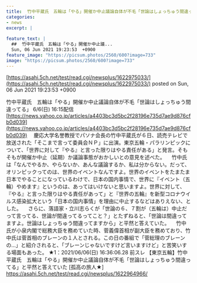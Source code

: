 ```yaml
---
title:  竹中平蔵氏　五輪は「やる」開催か中止議論自体が不毛「世論はしょっちゅう間違ってる」と平然と答えていた ★2  
categories:
- news
excerpt: |
  
feature_text: |
  ##  竹中平蔵氏　五輪は「やる」開催か中止議...
  Sun, 06 Jun 2021 19:23:53  +0900
feature_image: "https://picsum.photos/2560/600?image=733"
image: "https://picsum.photos/2560/600?image=733"
---
```


[https://asahi.5ch.net/test/read.cgi/newsplus/1622975033/](https://asahi.5ch.net/test/read.cgi/newsplus/1622975033/)
posted on Sun, 06 Jun 2021 19:23:53  +0900

<!--more-->

竹中平蔵氏　五輪は「やる」開催か中止議論自体が不毛「世論はしょっちゅう間違ってる」 6/6(日) 16:15配信 [https://news.yahoo.co.jp/articles/a4403bc3d5bc2f28196e735d7ae9d876cfb0d039](https://news.yahoo.co.jp/articles/a4403bc3d5bc2f28196e735d7ae9d876cfb0d039) 　慶応大学名誉教授でパソナ会長の竹中平蔵氏が６日、読売テレビで放送された「そこまで言って委員会ＮＰ」に出演。東京五輪・パラリンピックについて、「世界に対して『やる』と言った限りはやる責任がある」と発言。そもそもが開催か中止（延期）か議論事態がおかしいとの意見を述べた。 　竹中氏は「なんでやるか、やらないか、あんな議論するか、私は分からない。だって、オリンピックってのは、世界のイベントなんですよ。世界のイベントをたまたま日本でやることになっているわけで、日本の国内事情で、世界に『イベント（五輪）やめます』というのは、あってはいけないと思いますよ。世界に対して、『やる』と言った限りはやる責任があって」と『世界の五輪』を新型コロナウイルス感染拡大という「日本の国内事情」を理由に中止するなどはありえない、とした。 　さらに、落語家・立川志らくが「世論の６、７割が（五輪は）中止だって言ってる、世論が間違ってるってこと？」とたずねると、「世論は間違ってますよ。世論はしょっちゅう間違ってますから」と平然と答えていた。 　竹中氏が小泉内閣で総務大臣を務めていた時、菅義偉首相が副大臣を務めており、竹中氏は菅首相のブレーンの１人とされる。この日の番組で「菅総理のブレーンの…」と紹介されると、「ブレーンじゃないですけど言いますけど」と苦笑いする場面もあった。 ★1：2021/06/06(日) 16:36:06.28 前スレ 【東京五輪】竹中平蔵氏　五輪は「やる」開催か中止議論自体が不毛「世論はしょっちゅう間違ってる」と平然と答えていた [孤高の旅人★] https://asahi.5ch.net/test/read.cgi/newsplus/1622964966/
